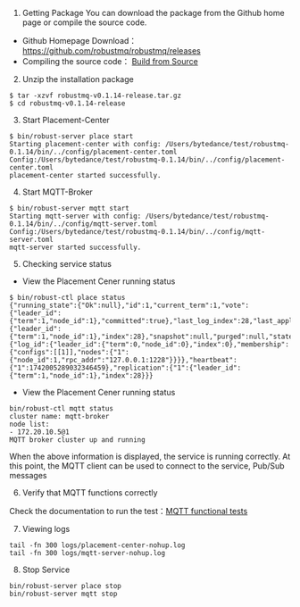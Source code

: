 1. Getting Package
You can download the package from the Github home page or compile the source code.

- Github Homepage Download： https://github.com/robustmq/robustmq/releases
- Compiling the source code： [Build from Source](./Build.md)

2. Unzip the installation package
```
$ tar -xzvf robustmq-v0.1.14-release.tar.gz
$ cd robustmq-v0.1.14-release
```

3. Start Placement-Center

```shell
$ bin/robust-server place start
Starting placement-center with config: /Users/bytedance/test/robustmq-0.1.14/bin/../config/placement-center.toml
Config:/Users/bytedance/test/robustmq-0.1.14/bin/../config/placement-center.toml
placement-center started successfully.
```

4. Start MQTT-Broker

```shell
$ bin/robust-server mqtt start
Starting mqtt-server with config: /Users/bytedance/test/robustmq-0.1.14/bin/../config/mqtt-server.toml
Config:/Users/bytedance/test/robustmq-0.1.14/bin/../config/mqtt-server.toml
mqtt-server started successfully.
```

5. Checking service status

- View the Placement Cener running status
```shell
$ bin/robust-ctl place status
{"running_state":{"Ok":null},"id":1,"current_term":1,"vote":{"leader_id":{"term":1,"node_id":1},"committed":true},"last_log_index":28,"last_applied":{"leader_id":{"term":1,"node_id":1},"index":28},"snapshot":null,"purged":null,"state":"Leader","current_leader":1,"millis_since_quorum_ack":0,"last_quorum_acked":1742005289409447084,"membership_config":{"log_id":{"leader_id":{"term":0,"node_id":0},"index":0},"membership":{"configs":[[1]],"nodes":{"1":{"node_id":1,"rpc_addr":"127.0.0.1:1228"}}}},"heartbeat":{"1":1742005289032346459},"replication":{"1":{"leader_id":{"term":1,"node_id":1},"index":28}}}
```

- View the Placement Cener running status
```shell
bin/robust-ctl mqtt status
cluster name: mqtt-broker
node list:
- 172.20.10.5@1
MQTT broker cluster up and running
```

When the above information is displayed, the service is running correctly. At this point, the MQTT client can be used to connect to the service, Pub/Sub messages

6. Verify that MQTT functions correctly
   
Check the documentation to run the test：[MQTT functional tests](./MQTT-test.md)

7. Viewing logs

```shell
tail -fn 300 logs/placement-center-nohup.log
tail -fn 300 logs/mqtt-server-nohup.log
```

8. Stop Service
```shell
bin/robust-server place stop
bin/robust-server mqtt stop
```
